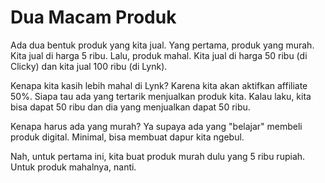 # Dua Macam Produk

Ada dua bentuk produk yang kita jual. Yang pertama, produk yang murah. Kita jual di harga 5 ribu. Lalu, produk mahal. Kita jual di harga 50 ribu (di Clicky) dan kita jual 100 ribu (di Lynk).

Kenapa kita kasih lebih mahal di Lynk? Karena kita akan aktifkan affiliate 50%. Siapa tau ada yang tertarik menjualkan produk kita. Kalau laku, kita bisa dapat 50 ribu dan dia yang menjualkan dapat 50 ribu.

Kenapa harus ada yang murah? Ya supaya ada yang "belajar" membeli produk digital. Minimal, bisa membuat dapur kita ngebul.

Nah, untuk pertama ini, kita buat produk murah dulu yang 5 ribu rupiah. Untuk produk mahalnya, nanti.
